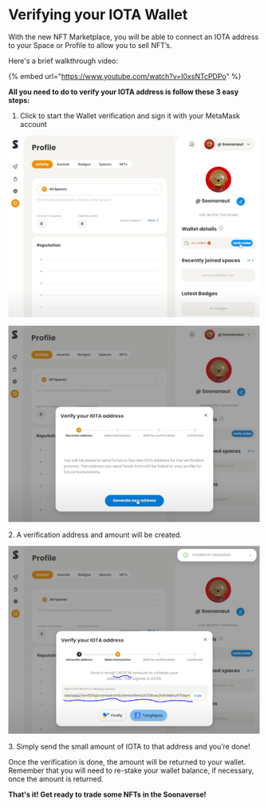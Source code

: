 # Verifying your IOTA Wallet

With the new NFT Marketplace, you will be able to connect an IOTA address to your Space or Profile to allow you to sell NFT’s.



Here's a brief walkthrough video:

{% embed url="https://www.youtube.com/watch?v=I0xsNTcPDPo" %}



**All you need to do to verify your IOTA address is follow these 3 easy steps:**

1. Click to start the Wallet verification and sign it with your MetaMask account

![](<../.gitbook/assets/image (6) (1) (1) (1) (1) (1).png>)

![](<../.gitbook/assets/image (3) (1) (1) (1).png>)

2\. A verification address and amount will be created.

![](<../.gitbook/assets/image (11) (1) (1) (1).png>)

3\. Simply send the small amount of IOTA to that address and you’re done!



Once the verification is done, the amount will be returned to your wallet. Remember that you will need to re-stake your wallet balance, if necessary, once the amount is returned.



**That's it! Get ready to trade some NFTs in the Soonaverse!**
